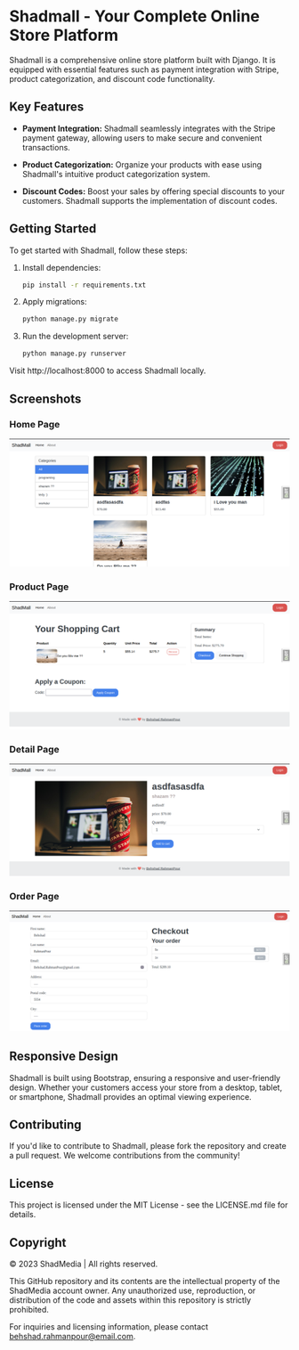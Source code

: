 # Shadmall - Your Complete Online Store Platform

Shadmall is a comprehensive online store platform built with Django. It is equipped with essential features such as payment integration with Stripe, product categorization, and discount code functionality.

## Key Features

- **Payment Integration:** Shadmall seamlessly integrates with the Stripe payment gateway, allowing users to make secure and convenient transactions.

- **Product Categorization:** Organize your products with ease using Shadmall's intuitive product categorization system.

- **Discount Codes:** Boost your sales by offering special discounts to your customers. Shadmall supports the implementation of discount codes.

## Getting Started

To get started with Shadmall, follow these steps:

1. Install dependencies:

   ```bash
   pip install -r requirements.txt
   ```

2. Apply migrations:
   ```bash
   python manage.py migrate
   ```

3. Run the development server:
    ```bash
    python manage.py runserver
    ```

Visit http://localhost:8000 to access Shadmall locally.

## Screenshots

### Home Page
![Screenshot X](pic/02.png)

### Product Page
![Screenshot X](pic/01.png)

### Detail Page
![Screenshot X](pic/03.png)

### Order Page
![Screenshot X](pic/04.png)

## Responsive Design
Shadmall is built using Bootstrap, ensuring a responsive and user-friendly design. Whether your customers access your store from a desktop, tablet, or smartphone, Shadmall provides an optimal viewing experience.

## Contributing
If you'd like to contribute to Shadmall, please fork the repository and create a pull request. We welcome contributions from the community!

## License
This project is licensed under the MIT License - see the LICENSE.md file for details.

## Copyright

&copy; 2023 ShadMedia | All rights reserved.

This GitHub repository and its contents are the intellectual property of the ShadMedia account owner. Any unauthorized use, reproduction, or distribution of the code and assets within this repository is strictly prohibited.

For inquiries and licensing information, please contact [behshad.rahmanpour@email.com](mailto:behshad.rahmanpour@email.com).